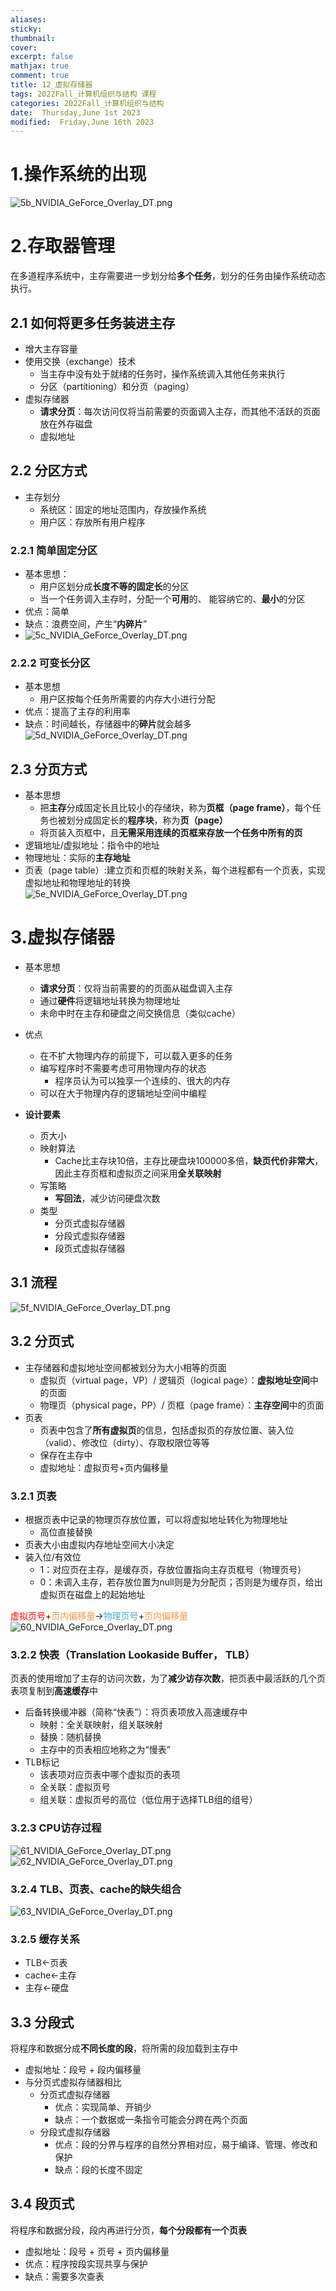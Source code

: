 ```yaml
---
aliases: 
sticky:
thumbnail:
cover: 
excerpt: false
mathjax: true
comment: true
title: 12_虚拟存储器
tags: 2022Fall_计算机组织与结构 课程
categories: 2022Fall_计算机组织与结构
date:  Thursday,June 1st 2023
modified:  Friday,June 16th 2023
---
```


# 1.操作系统的出现

![5b_NVIDIA_GeForce_Overlay_DT.png](https://chillcharlie-img.oss-cn-hangzhou.aliyuncs.com/imgae/2023/01/31/6d3406bb2a970a4dce05bb9036e66ce1_5b_NVIDIA_GeForce_Overlay_DT.png)

# 2.存取器管理

在多道程序系统中，主存需要进一步划分给**多个任务**，划分的任务由操作系统动态执行。

## 2.1 如何将更多任务装进主存

- 增大主存容量
- 使用交换（exchange）技术
	- 当主存中没有处于就绪的任务时，操作系统调入其他任务来执行
	- 分区（partitioning）和分页（paging）
- 虚拟存储器
	- **请求分页**：每次访问仅将当前需要的页面调入主存，而其他不活跃的页面放在外存磁盘
	- 虚拟地址

## 2.2 分区方式

- 主存划分
	- 系统区：固定的地址范围内，存放操作系统
	- 用户区：存放所有用户程序

### 2.2.1 简单固定分区

- 基本思想：
	- 用户区划分成**长度不等的固定长**的分区
	- 当一个任务调入主存时，分配一个**可用**的、 能容纳它的、**最小**的分区
- 优点：简单
- 缺点：浪费空间，产生“**内碎片**”
- ![5c_NVIDIA_GeForce_Overlay_DT.png](https://chillcharlie-img.oss-cn-hangzhou.aliyuncs.com/imgae/2023/01/31/17583f0623a3d0b59911835f22715509_5c_NVIDIA_GeForce_Overlay_DT.png)

### 2.2.2 可变长分区

- 基本思想
	- 用户区按每个任务所需要的内存大小进行分配
- 优点：提高了主存的利用率
- 缺点：时间越长，存储器中的**碎片**就会越多![5d_NVIDIA_GeForce_Overlay_DT.png](https://chillcharlie-img.oss-cn-hangzhou.aliyuncs.com/imgae/2023/01/31/0619006da4805046e4a5bd63e162b6c6_5d_NVIDIA_GeForce_Overlay_DT.png)

## 2.3 分页方式

- 基本思想
	- 把**主存**分成固定长且比较小的存储块，称为**页框（page frame）**，每个任务也被划分成固定长的**程序块**，称为**页（page）**
	- 将页装入页框中，且**无需采用连续的页框来存放一个任务中所有的页**
- 逻辑地址/虚拟地址：指令中的地址
- 物理地址：实际的**主存地址**
- 页表（page table）:建立页和页框的映射关系，每个进程都有一个页表，实现虚拟地址和物理地址的转换  
![5e_NVIDIA_GeForce_Overlay_DT.png](https://chillcharlie-img.oss-cn-hangzhou.aliyuncs.com/imgae/2023/01/31/73031fda94faa13ea99841808700ec22_73031fda94faa13ea99841808700ec22_5e_NVIDIA_GeForce_Overlay_DT.png)

# 3.虚拟存储器

- 基本思想
	- **请求分页**：仅将当前需要的的页面从磁盘调入主存
	- 通过**硬件**将逻辑地址转换为物理地址
	- 未命中时在主存和硬盘之间交换信息（类似cache）
- 优点
	- 在不扩大物理内存的前提下，可以载入更多的任务
	- 编写程序时不需要考虑可用物理内存的状态
		- 程序员认为可以独享一个连续的、很大的内存
	- 可以在大于物理内存的逻辑地址空间中编程

- **设计要素**
	- 页大小
	- 映射算法
		- Cache比主存块10倍，主存比硬盘块100000多倍，**缺页代价非常大**，因此主存页框和虚拟页之间采用**全关联映射**
	- 写策略
		- **写回法**，减少访问硬盘次数
	- 类型
		- 分页式虚拟存储器
		- 分段式虚拟存储器
		- 段页式虚拟存储器

## 3.1 流程

![5f_NVIDIA_GeForce_Overlay_DT.png](https://chillcharlie-img.oss-cn-hangzhou.aliyuncs.com/imgae/2023/01/31/ccab8fbb228724bd01085ee263452bfe_5f_NVIDIA_GeForce_Overlay_DT.png)

## 3.2 分页式

- 主存储器和虚拟地址空间都被划分为大小相等的页面
	- 虚拟页（virtual page，VP）/ 逻辑页（logical page）：**虚拟地址空间**中的页面
	- 物理页（physical page，PP）/ 页框（page frame）：**主存空间**中的页面
- 页表
	- 页表中包含了**所有虚拟页**的信息，包括虚拟页的存放位置、装入位（valid）、修改位（dirty）、存取权限位等等
	- 保存在主存中
	- 虚拟地址：虚拟页号+页内偏移量

### 3.2.1 页表

- 根据页表中记录的物理页存放位置，可以将虚拟地址转化为物理地址
	- 高位直接替换
- 页表大小由虚拟内存地址空间大小决定
- 装入位/有效位
	- 1：对应页在主存，是缓存页，存放位置指向主存页框号（物理页号）
	- 0：未调入主存，若存放位置为null则是为分配页；否则是为缓存页，给出虚拟页在磁盘上的起始地址

<font color="#ff0000">虚拟页号</font>+<font color="#f79646">页内偏移量</font>-><font color="#4bacc6">物理页号</font>+<font color="#f79646">页内偏移量</font>  
![60_NVIDIA_GeForce_Overlay_DT.png](https://chillcharlie-img.oss-cn-hangzhou.aliyuncs.com/imgae/2023/01/31/52e6d25b19098e8682fb825f9c188f20_60_NVIDIA_GeForce_Overlay_DT.png)

### 3.2.2 快表（Translation Lookaside Buffer， TLB）

页表的使用增加了主存的访问次数，为了**减少访存次数**，把页表中最活跃的几个页表项复制到**高速缓存**中

- 后备转换缓冲器（简称“快表”）：将页表项放入高速缓存中
	- 映射：全关联映射，组关联映射
	- 替换：随机替换
	- 主存中的页表相应地称之为“慢表”
- TLB标记
	- 该表项对应页表中哪个虚拟页的表项
	- 全关联：虚拟页号
	- 组关联：虚拟页号的高位（低位用于选择TLB组的组号）

### 3.2.3 CPU访存过程

![61_NVIDIA_GeForce_Overlay_DT.png](https://chillcharlie-img.oss-cn-hangzhou.aliyuncs.com/imgae/2023/01/31/d2f860ed41f335178208d7c2e8dff11b_61_NVIDIA_GeForce_Overlay_DT.png)  
![62_NVIDIA_GeForce_Overlay_DT.png](https://chillcharlie-img.oss-cn-hangzhou.aliyuncs.com/imgae/2023/01/31/c7705c8b487da9c22ff5f500efd4d7f4_62_NVIDIA_GeForce_Overlay_DT.png)

### 3.2.4 TLB、页表、cache的缺失组合

![63_NVIDIA_GeForce_Overlay_DT.png](https://chillcharlie-img.oss-cn-hangzhou.aliyuncs.com/imgae/2023/01/31/0131beb6267258138204707408b125bf_63_NVIDIA_GeForce_Overlay_DT.png)

### 3.2.5 缓存关系

- TLB<-页表
- cache<-主存
- 主存<-硬盘

## 3.3 分段式

将程序和数据分成**不同长度的段**，将所需的段加载到主存中

- 虚拟地址：段号 + 段内偏移量
- 与分页式虚拟存储器相比
	- 分页式虚拟存储器
		- 优点：实现简单、开销少
		- 缺点：一个数据或一条指令可能会分跨在两个页面
	- 分段式虚拟存储器
		- 优点：段的分界与程序的自然分界相对应，易于编译、管理、修改和保护
		- 缺点：段的长度不固定

## 3.4 段页式

将程序和数据分段，段内再进行分页，**每个分段都有一个页表**

- 虚拟地址：段号 + 页号 + 页内偏移量
- 优点：程序按段实现共享与保护
- 缺点：需要多次查表